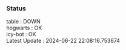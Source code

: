 ### Status


table : DOWN  
hogwarts : OK  
icy-bot : OK  
Latest Update : 2024-06-22 22:08:16.753674
